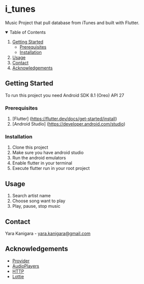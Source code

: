 # i_tunes

Music Project that pull database from iTunes and built with Flutter.

<!-- TABLE OF CONTENTS -->
<details open="open">
  <summary>Table of Contents</summary>
  <ol>
    <li>
      <a href="#getting-started">Getting Started</a>
      <ul>
        <li><a href="#prerequisites">Prerequisites</a></li>
        <li><a href="#installation">Installation</a></li>
      </ul>
    </li>
    <li><a href="#usage">Usage</a></li>
    <li><a href="#contact">Contact</a></li>
    <li><a href="#acknowledgements">Acknowledgements</a></li>
  </ol>
</details>

<!-- GETTING STARTED -->
## Getting Started
To run this project you need Android SDK 8.1 (Oreo) API 27

### Prerequisites
1. [Flutter] (https://flutter.dev/docs/get-started/install)
2. [Android Studio] (https://developer.android.com/studio)

### Installation
1. Clone this project
2. Make sure you have android studio
3. Run the android emulators
4. Enable flutter in your terminal
5. Execute flutter run in your root project

<!-- USAGE EXAMPLES -->
## Usage
1. Search artist name
2. Choose song want to play
3. Play, pause, stop music

<!-- CONTACT -->
## Contact
Yara Kanigara - yara.kanigara@gmail.com

<!-- ACKNOWLEDGEMENTS -->
## Acknowledgements
* [Provider](https://pub.dev/packages/provider)
* [AudioPlayers](https://pub.dev/packages/audioplayers  )
* [HTTP](https://pub.dev/packages/http)
* [Lottie](https://pub.dev/packages/lottie)

